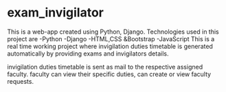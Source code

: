 # exam_invigilator
This is a web-app created using Python, Django. Technologies used in this project are 
-Python
-Django
-HTML,CSS &Bootstrap
-JavaScript
This is a real time working project where invigilation duties timetable is generated automatically by providing exams and invigilators details.

 invigilation duties timetable is sent as mail to the respective assigned faculty.
faculty can view their specific duties, can create or view faculty requests.
